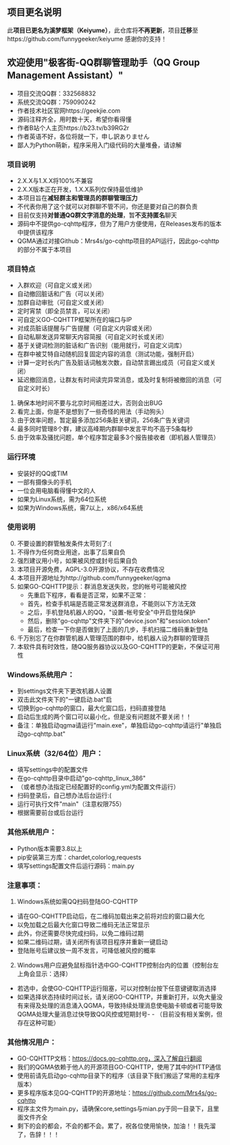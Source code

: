 ## 项目更名说明
此**项目已更名为溪梦框架（Keiyume）**，此仓库将**不再更新**，项目**迁移**至https://github.com/funnygeeker/keiyume
感谢你的支持！


## 欢迎使用"极客街-QQ群聊管理助手（QQ Group Management Assistant）"

- 项目交流QQ群：332568832
- 系统交流QQ群：759090242
- 作者技术社区官网https://geekjie.com
- 源码注释齐全，用时数十天，希望你看得懂
- 作者B站个人主页https://b23.tv/b39RG2r
- 作者英语不好，各位将就一下，申し訳ありません
- 鄙人为Python萌新，程序采用入门级代码的大量堆叠，请谅解


### 项目说明

- 2.X.X与1.X.X将100%不兼容
- 2.X.X版本正在开发，1.X.X系列仅保持最低维护
- 本项目旨在**减轻群主和管理员的群聊管理压力**
- 不代表你用了这个就可以对群聊不管不问，你还是要对自己的群负责
- 目前仅支持**对普通QQ群文字消息的处理**，暂**不支持匿名**聊天
- 源码中不提供go-cqhttp程序，但为了用户方便使用，在Releases发布的版本中提供该程序
- QGMA通过对接Github：Mrs4s/go-cqhttp项目的API运行，因此go-cqhttp的部分不属于本项目


### 项目特点

- 入群欢迎（可自定义或关闭）
- 自动撤回脏话和广告（可以关闭）
- 加群自动审批（可自定义或关闭）
- 定时宵禁（即全员禁言，可以关闭）
- 可自定义GO-CQHTTP框架所在的端口与IP
- 对成员脏话提醒与广告提醒（可自定义内容或关闭）
- 自动私聊发送异常聊天内容简报（可自定义时长或关闭）
- 基于关键词检测的脏话和广告识别（能用就行，可自定义词库）
- 在群中被艾特自动随机回复固定内容的消息（测试功能，强制开启）
- 计算一定时长内广告及脏话词触发次数，自动禁言踢出成员（可自定义或关闭）
- 延迟撤回消息，让群友有时间读完异常消息，或及时复制将被撤回的消息（可自定义时长）

1. 确保本地时间不要与北京时间相差过大，否则会出BUG
2. 看完上面，你是不是想到了一些奇怪的用法（手动狗头）
3. 由于效率问题，暂定最多添加256条脏关键词，256条广告关键词
4. 最多同时管理8个群，建议高峰期内群聊中发言平均不高于5条每秒
5. 由于效率及骚扰问题，单个程序暂定最多3个报告接收者（即机器人管理员）


### 运行环境

- 安装好的QQ或TIM
- 一部有摄像头的手机
- 一位会用电脑看得懂中文的人
- 如果为Linux系统，需为64位系统
- 如果为Windows系统，需7以上，x86/x64系统


### 使用说明

0. 不要设置的群管触发条件太苛刻了:(
1. 不得作为任何商业用途，出事了后果自负
2. 强烈建议用小号，如果被风控或封号后果自负
3. 本项目开源免费，AGPL-3.0开源协议，不存在收费情况
4. 本项目开源地址为http://github.com/funnygeeker/qgma
5. 如果GO-CQHTTP提示：群消息发送失败，您的帐号可能被风控
    - 先重启下程序，看看是否正常，如果不正常：
    - 首先，检查手机端是否能正常发送群消息，不能则以下方法无效
    - 之后，手机登陆机器人的QQ，"设置-帐号安全"中开启登陆保护
    - 然后，删除"go-cqhttp"文件夹下的"device.json"和"session.token"
    - 最后，检查一下你是否做到了上面的几步，手机扫描二维码重新登陆
6. 千万别忘了在你群管机器人管理范围的群中，给机器人设为群聊的管理员
7. 本软件具有时效性，随QQ服务器协议以及GO-CQHTTP的更新，不保证可用性


### Windows系统用户：

- 到settings文件夹下更改机器人设置
- 双击此文件夹下的"一键启动.bat"启
- 切换到go-cqhttp的窗口，最大化窗口后，扫码直接登陆
- 启动后生成的两个窗口可以最小化，但是没有问题就不要关闭！！
- 备注：单独启动qgma请运行"main.exe"，单独启动go-cqhttp请运行"单独启动go-cqhttp.bat"


### Linux系统（32/64位）用户：

- 填写settings中的配置文件
- 在go-cqhttp目录中启动"go-cqhttp_linux_386"
- （或者想办法指定已经配置好的config.yml为配置文件运行）
- 扫码登录后，自己想办法后台运行:(
- 运行可执行文件"main"（注意权限755）
- 根据需要前台或后台运行


### 其他系统用户：

- Python版本需要3.8以上
- pip安装第三方库：chardet,colorlog,requests
- 填写settings配置文件后运行源码：main.py


### 注意事项：

1. Windows系统如需QQ扫码登陆GO-CQHTTP
- 请在GO-CQHTTP启动后，在二维码加载出来之前将对应的窗口最大化
- 以免加载之后最大化窗口导致二维码无法正常显示
- 此外，你还需要尽快完成扫码，以免二维码过期
- 如果二维码过期，请关闭所有该项目程序并重新一键启动
- 登陆账号后建议放一周不发言，可降低被风控的概率
2. Windows用户应避免鼠标指针选中GO-CQHTTP控制台内的位置（控制台左上角会显示：选择）
- 若选中，会使GO-CQHTTP运行阻塞，可以对控制台按下任意键键取消选择
- 如果选择状态持续时间过长，请关闭GO-CQHTTP，并重新打开，以免大量没有来得及处理的消息涌入QGMA，导致持续处理消息使电脑卡顿或者可能导致QGMA处理大量消息过快导致QQ风控或短期封号- - （目前没有相关案例，但存在这种可能）


### 其他情况用户：

- GO-CQHTTP文档：https://docs.go-cqhttp.org，深入了解自行翻阅
- 我们的QGMA依赖于他人的开源项目GO-CQHTTP，使用了其中的HTTP通信
- 使用前请先启动go-cqhttp目录下的程序（该目录下我们搬运了常用的主程序版本）
- 更多程序版本见GQ-CQHTTP的开源地址：https://github.com/Mrs4s/go-cqhttp
- 程序主文件为main.py，请确保core,settings与mian.py于同一目录下，且里面文件齐全
- 剩下的会的都会，不会的都不会。累了，祝各位使用愉快，加油！！我先溜了，告辞！！！
